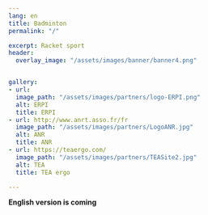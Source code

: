 ```yaml
---
lang: en
title: Badminton
permalink: "/"

excerpt: Racket sport
header:
  overlay_image: "/assets/images/banner/banner4.png"


gallery:
- url: 
  image_path: "/assets/images/partners/logo-ERPI.png"
  alt: ERPI
  title: ERPI
- url: http://www.anrt.asso.fr/fr
  image_path: "/assets/images/partners/LogoANR.jpg"
  alt: ANR
  title: ANR
- url: https://teaergo.com/
  image_path: "/assets/images/partners/TEASite2.jpg"
  alt: TEA
  title: TEA ergo

---
```



**English version is coming**

